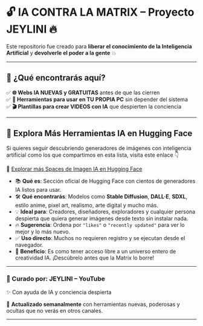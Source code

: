 # 🔓 IA CONTRA LA MATRIX – Proyecto JEYLINI 🔥

Este repositorio fue creado para **liberar el conocimiento de la Inteligencia Artificial** y **devolverle el poder a la gente** 💥

---

## 🚀 ¿Qué encontrarás aquí?

✅ **🌐 Webs IA NUEVAS y GRATUITAS** antes de que las cierren  
✅ **🧱 Herramientas para usar en TU PROPIA PC** sin depender del sistema  
✅ **🎬 Plantillas para crear VIDEOS con IA** que despierten la conciencia

---

## 🌌 Explora Más Herramientas IA en Hugging Face

Si quieres seguir descubriendo generadores de imágenes con inteligencia artificial como los que compartimos en esta lista, visita este enlace 👇

🔗 [Explorar más Spaces de Imagen IA en Hugging Face](https://huggingface.co/spaces?category=image-generation&sort=likes)

- 📚 **Qué es**: Sección oficial de Hugging Face con cientos de generadores IA listos para usar.
- 🛠️ **Qué encontrarás**: Modelos como **Stable Diffusion**, **DALL·E**, **SDXL**, estilo anime, pixel art, realismo, arte digital y mucho más.
- 💡 **Ideal para**: Creadores, diseñadores, exploradores y cualquier persona despierta que quiera generar imágenes desde texto sin instalar nada.
- 🔥 **Sugerencia**: Ordena por `"likes"` o `"recently updated"` para ver lo mejor y lo más nuevo.
- ✅ **Uso directo**: Muchos no requieren registro y se ejecutan desde el navegador.
- 🎯 **Beneficio**: Es como tener acceso libre a un universo entero de creatividad IA. ¡Descúbrelo antes que la Matrix lo borre!

---

### 🧠 Curado por: **JEYLINI – YouTube**  
✨ Con ayuda de IA y conciencia despierta

📅 **Actualizado semanalmente** con herramientas nuevas, poderosas y ocultas que no verás en otros canales.

---


